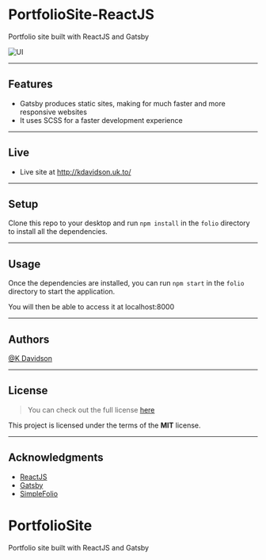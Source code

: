 # PortfolioSite-ReactJS

Portfolio site built with ReactJS and Gatsby

![UI](https://i.postimg.cc/wMBHTkbf/GIF-30-04-2022-15-29-30.gif)

---

## Features

-   Gatsby produces static sites, making for much faster and more responsive websites
-   It uses SCSS for a faster development experience

---

## Live

-   Live site at http://kdavidson.uk.to/

---

## Setup

Clone this repo to your desktop and run `npm install` in the `folio` directory to install all the dependencies.

---

## Usage

Once the dependencies are installed, you can run `npm start` in the `folio` directory to start the application.

You will then be able to access it at localhost:8000

---

## Authors

[@K Davidson](mailto:kaushdavidson@icloud.com)

---

## License

> You can check out the full license [here](LICENSE)

This project is licensed under the terms of the **MIT** license.

---

## Acknowledgments

-   [ReactJS](https://reactjs.org/)
-   [Gatsby](https://www.gatsbyjs.com/)
-   [SimpleFolio](https://github.com/cobiwave/gatsby-simplefolio)

# PortfolioSite

Portfolio site built with ReactJS and Gatsby
